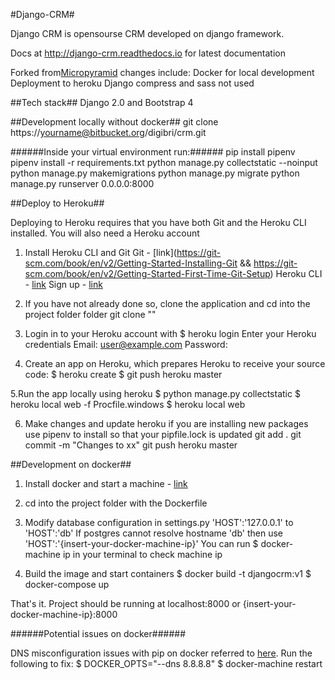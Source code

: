 #Django-CRM#

Django CRM is opensourse CRM developed on django framework.

Docs at http://django-crm.readthedocs.io for latest documentation

Forked from[Micropyramid](https://github.com/MicroPyramid/Django-CRM) changes include:
 Docker for local development
 Deployment to heroku
 Django compress and sass not used

##Tech stack##
Django 2.0 and Bootstrap 4

##Development locally without docker##
git clone https://yourname@bitbucket.org/digibri/crm.git

######Inside your virtual environment run:######
    pip install pipenv
    pipenv install -r requirements.txt
    python manage.py collectstatic --noinput
    python manage.py makemigrations
    python manage.py migrate
    python manage.py runserver 0.0.0.0:8000

##Deploy to Heroku##

Deploying to Heroku requires that you have both Git and the Heroku CLI installed.
You will also need a Heroku account

1. Install Heroku CLI and Git
Git - [link](https://git-scm.com/book/en/v2/Getting-Started-Installing-Git && https://git-scm.com/book/en/v2/Getting-Started-First-Time-Git-Setup)
Heroku CLI - [link](https://devcenter.heroku.com/articles/getting-started-with-python)
Sign up - [link](https://signup.heroku.com/dc)


2. If you have not already done so, clone the application and cd into the project folder folder
    git clone ""

3. Login in to your Heroku account with
    $ heroku login
    Enter your Heroku credentials
    Email: user@example.com
    Password:

4. Create an app on Heroku, which prepares Heroku to receive your source code:
    $ heroku create
    $ git push heroku master

5.Run the app locally using heroku
    $ python manage.py collectstatic
    $ heroku local web -f Procfile.windows
    $ heroku local web

6. Make changes and update heroku
if you are installing new packages use pipenv to install so that your pipfile.lock is updated
git add .
git commit -m "Changes to xx"
git push heroku master


##Development on docker##

1. Install docker and start a machine - [link](https://docs.docker.com/install/)

2. cd into the project folder with the Dockerfile

3. Modify database configuration in settings.py
    'HOST':'127.0.0.1' to   'HOST':'db'
If postgres cannot resolve hostname 'db' then use 'HOST':'{insert-your-docker-machine-ip}'
You can run $ docker-machine ip in your terminal to check machine ip

4. Build the image and start containers
    $ docker build -t djangocrm:v1
    $ docker-compose up

That's it. Project should be running at localhost:8000 or {insert-your-docker-machine-ip}:8000

######Potential issues on docker######

DNS misconfiguration issues with pip on docker referred to [here](https://docs.docker.com/get-started/part2/#build-the-app). Run the following to fix:
    $ DOCKER_OPTS="--dns 8.8.8.8"
    $ docker-machine restart
